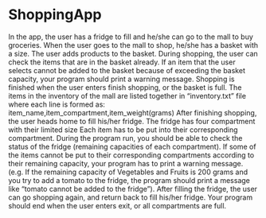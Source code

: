 # ShoppingApp
In the app, the user has a fridge to fill and he/she can go to the mall to buy groceries.
When the user goes to the mall to shop, he/she has a basket with a size. The user adds products to the basket. During shopping, the user can check the items that are in the basket already. If an item that the user selects cannot be added to the basket because of exceeding the basket capacity, your program should print a warning message. Shopping is finished when the user enters finish shopping, or the basket is full.
The items in the inventory of the mall are listed together in “inventory.txt” file where each line is formed as:
item_name,item_compartment,item_weight(grams)
After finishing shopping, the user heads home to fill his/her fridge. The fridge has four compartment with their limited size
Each item has to be put into their corresponding compartment. During the program run, you should be able to check the status of the fridge (remaining capacities of each compartment). If some of the items cannot be put to their corresponding compartments according to their remaining capacity, your program has to print a warning message. (e.g. If the remaining capacity of Vegetables and Fruits is 200 grams and you try to add a tomato to the fridge, the program should print a message like “tomato cannot be added to the fridge”).
After filling the fridge, the user can go shopping again, and return back to fill his/her fridge. Your program should end when the user enters exit, or all compartments are full.
